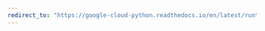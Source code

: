 ```yaml
---
redirect_to: "https://google-cloud-python.readthedocs.io/en/latest/runtimeconfig/config.html"
---
```

